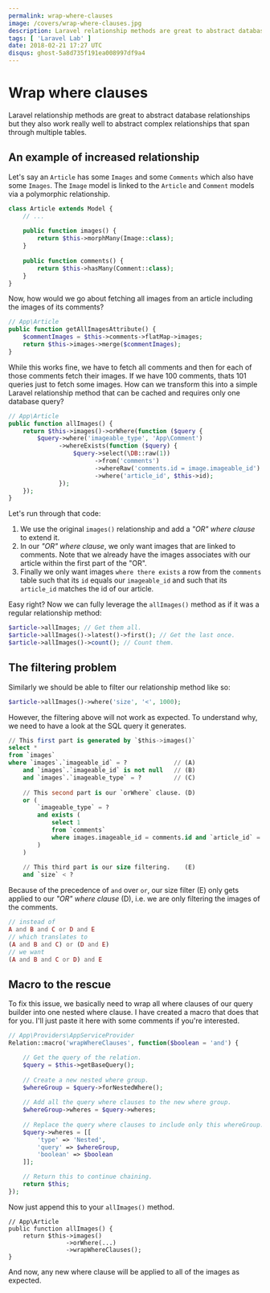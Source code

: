 ```yaml
---
permalink: wrap-where-clauses
image: /covers/wrap-where-clauses.jpg
description: Laravel relationship methods are great to abstract database relationships but they also work really well to abstract complex relationships that span through multiple tables.
tags: [ 'Laravel Lab' ]
date: 2018-02-21 17:27 UTC
disqus: ghost-5a8d735f191ea008997df9a4
---
```


# Wrap where clauses

Laravel relationship methods are great to abstract database relationships but they also work really well to abstract complex relationships that span through multiple tables.

## An example of increased relationship

Let's say an `Article` has some `Images` and some `Comments` which also have some `Images`. The `Image` model is linked to the `Article` and `Comment` models via a polymorphic relationship.

```php
class Article extends Model {
    // ...
    
    public function images() {
        return $this->morphMany(Image::class);
    }
    
    public function comments() {
        return $this->hasMany(Comment::class);
    }
}
```

Now, how would we go about fetching all images from an article including the images of its comments?

```php
// App\Article
public function getAllImagesAttribute() {
    $commentImages = $this->comments->flatMap->images;
    return $this->images->merge($commentImages);
}
```

While this works fine, we have to fetch all comments and then for each of those comments fetch their images. If we have 100 comments, thats 101 queries just to fetch some images. How can we transform this into a simple Laravel relationship method that can be cached and requires only one database query?

```php
// App\Article
public function allImages() {
    return $this->images()->orWhere(function ($query {        
        $query->where('imageable_type', 'App\Comment')
              ->whereExists(function ($query) {
                  $query->select(\DB::raw(1))
                        ->from('comments')
                        ->whereRaw('comments.id = image.imageable_id')
                        ->where('article_id', $this->id);
              });
    });
}
```

Let's run through that code:
1. We use the original `images()` relationship and add a *"OR" where clause* to extend it.
2. In our *"OR" where clause*, we only want images that are linked to comments. Note that we already have the images associates with our article within the first part of the "OR".
3. Finally we only want images `where there exists` a row from the `comments` table such that its `id` equals our `imageable_id` and such that its `article_id` matches the id of our article.

Easy right? Now we can fully leverage the `allImages()` method as if it was a regular relationship method:

```php
$article->allImages; // Get them all.
$article->allImages()->latest()->first(); // Get the last once.
$article->allImages()->count(); // Count them.
```

## The filtering problem

Similarly we should be able to filter our relationship method like so:

```php
$article->allImages()->where('size', '<', 1000);
```

However, the filtering above will not work as expected. To understand why, we need to have a look at the SQL query it generates.

```sql
// This first part is generated by `$this->images()`
select * 
from `images` 
where `images`.`imageable_id` = ?             // (A)
    and `images`.`imageable_id` is not null   // (B)
    and `images`.`imageable_type` = ?         // (C)
    
    // This second part is our `orWhere` clause. (D)
    or (
        `imageable_type` = ? 
        and exists (
            select 1 
            from `comments` 
            where images.imageable_id = comments.id and `article_id` = ?
        )
    )
    
    // This third part is our size filtering.    (E)
    and `size` < ?
```

Because of the precedence of `and` over `or`, our size filter (E) only gets applied to our *"OR" where clause* (D), i.e. we are only filtering the images of the comments.

```php
// instead of
A and B and C or D and E
// which translates to
(A and B and C) or (D and E)
// we want
(A and B and C or D) and E
```

## Macro to the rescue
To fix this issue, we basically need to wrap all where clauses of our query builder into one nested where clause. I have created a macro that does that for you. I'll just paste it here with some comments if you're interested.

```php
// App\Providers\AppServiceProvider
Relation::macro('wrapWhereClauses', function($boolean = 'and') {

    // Get the query of the relation.
    $query = $this->getBaseQuery();
    
    // Create a new nested where group.
    $whereGroup = $query->forNestedWhere();
    
    // Add all the query where clauses to the new where group.
    $whereGroup->wheres = $query->wheres;
    
    // Replace the query where clauses to include only this whereGroup.
    $query->wheres = [[
        'type' => 'Nested', 
        'query' => $whereGroup, 
        'boolean' => $boolean
    ]];

    // Return this to continue chaining.
    return $this;
});
```

Now just append this to your `allImages()` method.

```php{5}
// App\Article
public function allImages() {
    return $this->images()
                ->orWhere(...)
                ->wrapWhereClauses();
}
```

And now, any new where clause will be applied to all of the images as expected.
